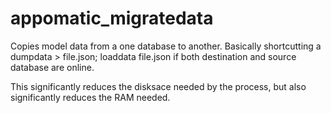 appomatic_migratedata
=====================

Copies model data from a one database to another. Basically shortcutting a dumpdata > file.json; loaddata file.json if both destination and source database are online.

This significantly reduces the disksace needed by the process, but also significantly reduces the RAM needed.

